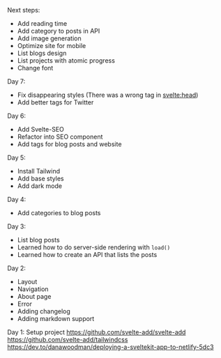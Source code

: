 Next steps:
* Add reading time
* Add category to posts in API
* Add image generation
* Optimize site for mobile
* List blogs design
* List projects with atomic progress
* Change font

Day 7:
* Fix disappearing styles (There was a wrong tag in <svelte:head>)
* Add better tags for Twitter

Day 6:
* Add Svelte-SEO
* Refactor into SEO component
* Add tags for blog posts and website

Day 5:
* Install Tailwind
* Add base styles
* Add dark mode

Day 4: 
* Add categories to blog posts

Day 3:
* List blog posts
* Learned how to do server-side rendering with `load()`
* Learned how to create an API that lists the posts

Day 2:
* Layout
* Navigation
* About page
* Error
* Adding changelog
* Adding markdown support

Day 1: Setup project
https://github.com/svelte-add/svelte-add
https://github.com/svelte-add/tailwindcss
https://dev.to/danawoodman/deploying-a-sveltekit-app-to-netlify-5dc3